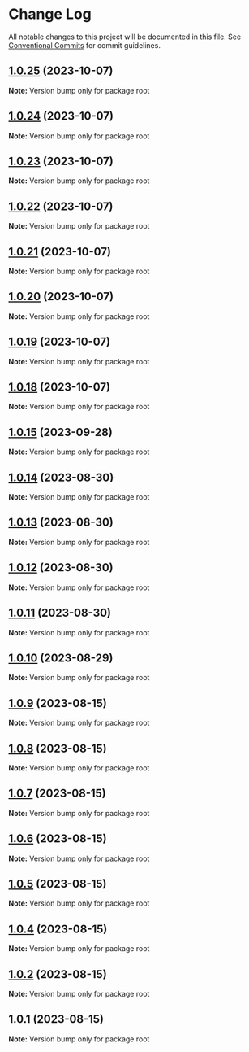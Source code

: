 # Change Log

All notable changes to this project will be documented in this file.
See [Conventional Commits](https://conventionalcommits.org) for commit guidelines.

## [1.0.25](https://github.com/Desoul2411/desoul2411-ui-kit-ts/compare/v1.0.24...v1.0.25) (2023-10-07)

**Note:** Version bump only for package root

## [1.0.24](https://github.com/Desoul2411/desoul2411-ui-kit-ts/compare/v1.0.23...v1.0.24) (2023-10-07)

**Note:** Version bump only for package root

## [1.0.23](https://github.com/Desoul2411/desoul2411-ui-kit-ts/compare/v1.0.22...v1.0.23) (2023-10-07)

**Note:** Version bump only for package root

## [1.0.22](https://github.com/Desoul2411/desoul2411-ui-kit-ts/compare/v1.0.21...v1.0.22) (2023-10-07)

**Note:** Version bump only for package root

## [1.0.21](https://github.com/Desoul2411/desoul2411-ui-kit-ts/compare/v1.0.20...v1.0.21) (2023-10-07)

**Note:** Version bump only for package root

## [1.0.20](https://github.com/Desoul2411/desoul2411-ui-kit-ts/compare/v1.0.18...v1.0.20) (2023-10-07)

**Note:** Version bump only for package root

## [1.0.19](https://github.com/Desoul2411/desoul2411-ui-kit-ts/compare/v1.0.18...v1.0.19) (2023-10-07)

**Note:** Version bump only for package root

## [1.0.18](https://github.com/Desoul2411/desoul2411-ui-kit-ts/compare/v1.0.15...v1.0.18) (2023-10-07)

**Note:** Version bump only for package root

## [1.0.15](https://github.com/Desoul2411/desoul2411-ui-kit-ts/compare/v1.0.14...v1.0.15) (2023-09-28)

**Note:** Version bump only for package root

## [1.0.14](https://github.com/Desoul2411/desoul2411-ui-kit-ts/compare/v1.0.13...v1.0.14) (2023-08-30)

**Note:** Version bump only for package root

## [1.0.13](https://github.com/Desoul2411/desoul2411-ui-kit-ts/compare/v1.0.12...v1.0.13) (2023-08-30)

**Note:** Version bump only for package root

## [1.0.12](https://github.com/Desoul2411/desoul2411-ui-kit-ts/compare/v1.0.11...v1.0.12) (2023-08-30)

**Note:** Version bump only for package root

## [1.0.11](https://github.com/Desoul2411/desoul2411-ui-kit-ts/compare/v1.0.10...v1.0.11) (2023-08-30)

**Note:** Version bump only for package root

## [1.0.10](https://github.com/Desoul2411/desoul2411-ui-kit-ts/compare/v1.0.9...v1.0.10) (2023-08-29)

**Note:** Version bump only for package root

## [1.0.9](https://github.com/Desoul2411/desoul2411-ui-kit-ts/compare/v1.0.8...v1.0.9) (2023-08-15)

**Note:** Version bump only for package root

## [1.0.8](https://github.com/Desoul2411/desoul2411-ui-kit-ts/compare/v1.0.7...v1.0.8) (2023-08-15)

**Note:** Version bump only for package root

## [1.0.7](https://github.com/Desoul2411/desoul2411-ui-kit-ts/compare/v1.0.6...v1.0.7) (2023-08-15)

**Note:** Version bump only for package root

## [1.0.6](https://github.com/Desoul2411/desoul2411-ui-kit-ts/compare/v1.0.5...v1.0.6) (2023-08-15)

**Note:** Version bump only for package root

## [1.0.5](https://github.com/Desoul2411/desoul2411-ui-kit-ts/compare/v1.0.4...v1.0.5) (2023-08-15)

**Note:** Version bump only for package root

## [1.0.4](https://github.com/Desoul2411/desoul2411-ui-kit-ts/compare/v1.0.2...v1.0.4) (2023-08-15)

**Note:** Version bump only for package root

## [1.0.2](https://github.com/Desoul2411/desoul2411-ui-kit-ts/compare/v1.0.1...v1.0.2) (2023-08-15)

**Note:** Version bump only for package root

## 1.0.1 (2023-08-15)

**Note:** Version bump only for package root
